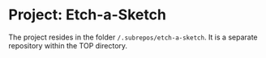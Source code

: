 # Project: Etch-a-Sketch

The project resides in the folder `/.subrepos/etch-a-sketch`. It is a separate repository within the TOP directory.
